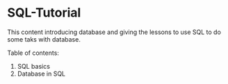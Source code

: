 # SQL-Tutorial
This content introducing database and giving the lessons to use SQL to do some taks with database.

Table of contents:
1. SQL basics
3. Database in SQL
